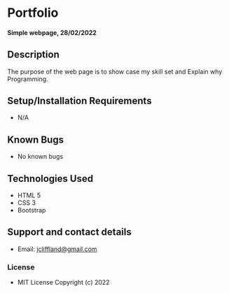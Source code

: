 # Portfolio
#### Simple webpage, 28/02/2022
## Description
The purpose of the web page is to show case my skill set and Explain why Programming.
## Setup/Installation Requirements
* N/A
## Known Bugs
* No known bugs 
## Technologies Used
* HTML 5
* CSS 3
* Bootstrap
## Support and contact details
* Email:    jcliffland@gmail.com
### License
* MIT License
Copyright (c) 2022 
  
